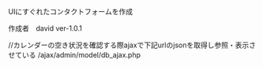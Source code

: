 UIにすぐれたコンタクトフォームを作成

作成者　david
ver-1.0.1


//カレンダーの空き状況を確認する際ajaxで下記urlのjsonを取得し参照・表示させている
/ajax/admin/model/db_ajax.php
